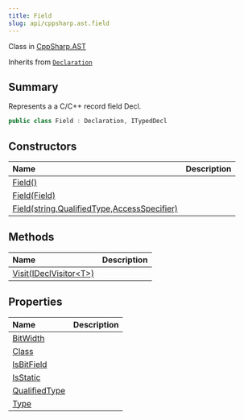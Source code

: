 ```yaml
---
title: Field
slug: api/cppsharp.ast.field
---
```

Class in [CppSharp.AST](/api/cppsharp/ast)

Inherits from [`Declaration`](/api/cppsharp/ast/declaration)

## Summary


Represents a a C/C++ record field Decl.


```csharp
public class Field : Declaration, ITypedDecl
```

## Constructors

|Name|Description|
|:---|:---|
|[Field\(\)](/api/cppsharp/ast/field//ctor-1)||
|[Field\(Field\)](/api/cppsharp/ast/field//ctor-3)||
|[Field\(string,QualifiedType,AccessSpecifier\)](/api/cppsharp/ast/field//ctor-2)||

## Methods

|Name|Description|
|:---|:---|
|[Visit\(IDeclVisitor\<T\>\)](/api/cppsharp/ast/field/visit)||

## Properties

|Name|Description|
|:---|:---|
|[BitWidth](/api/cppsharp/ast/field/bitwidth)||
|[Class](/api/cppsharp/ast/field/class)||
|[IsBitField](/api/cppsharp/ast/field/isbitfield)||
|[IsStatic](/api/cppsharp/ast/field/isstatic)||
|[QualifiedType](/api/cppsharp/ast/field/qualifiedtype)||
|[Type](/api/cppsharp/ast/field/type)||

